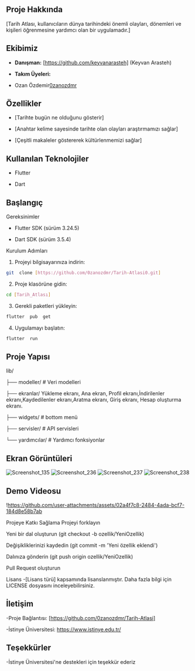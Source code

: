  ## Proje Hakkında
[Tarih Atlası, kullanıcıların dünya tarihindeki önemli olayları, dönemleri ve kişileri öğrenmesine yardımcı olan bir uygulamadır.]

 ## Ekibimiz
- **Danışman:**
[https://github.com/keyvanarasteh] (Keyvan Arasteh)

- **Takım Üyeleri:**

- Ozan Özdemir[0zanozdmr](https://github.com/0zanozdmr)

 ## Özellikler
- [Tarihte bugün ne olduğunu gösterir]

- [Anahtar kelime sayesinde tarihte olan olayları araştırmamızı sağlar]

- [Çeşitli makaleler göstererek kültürlenmemizi sağlar]


 ## Kullanılan Teknolojiler
- Flutter

- Dart

 ## Başlangıç
Gereksinimler
- Flutter SDK (sürüm 3.24.5)

- Dart SDK (sürüm 3.5.4)

Kurulum Adımları
1. Projeyi bilgisayarınıza indirin:
```bash
git  clone [https://github.com/0zanozdmr/Tarih-Atlasi0.git]
```

2. Proje klasörüne gidin:
```bash
cd [Tarih_Atlası]
```

3. Gerekli paketleri yükleyin:
```bash
flutter  pub  get
```

4. Uygulamayı başlatın:
```bash
flutter  run
```

 ## Proje Yapısı

lib/

├── modeller/ # Veri modelleri

├── ekranlar/ Yükleme ekranı, Ana ekran, Profil ekranı,İndirilenler ekranı,Kaydedilenler ekranı,Aratma ekranı, Giriş ekranı, Hesap oluşturma ekranı.

├── widgets/ # bottom menü

├── servisler/ # API servisleri

└── yardımcılar/ # Yardımcı fonksiyonlar

 ## Ekran Görüntüleri
![Screenshot_135](https://github.com/user-attachments/assets/f1aabcb7-c426-47c8-ab6d-a60acc556975)
![Screenshot_236](https://github.com/user-attachments/assets/05ff383f-44b4-4f92-9cca-bd09b85b7372)
![Screenshot_237](https://github.com/user-attachments/assets/c9592e8b-df72-40cd-9ff9-f6dab196954d)
![Screenshot_238](https://github.com/user-attachments/assets/ccaa94ad-9128-42c8-bbf0-653d8251c53f)

## Demo Videosu

!https://github.com/user-attachments/assets/02a4f7c8-2484-4ada-bcf7-184d8e58b7ab

Projeye Katkı Sağlama
Projeyi forklayın

Yeni bir dal oluşturun (git checkout -b ozellik/YeniOzellik)

Değişikliklerinizi kaydedin (git commit -m 'Yeni özellik eklendi')

Dalınıza gönderin (git push origin ozellik/YeniOzellik)

Pull Request oluşturun

Lisans
-[Lisans türü] kapsamında lisanslanmıştır. Daha fazla bilgi için LICENSE dosyasını inceleyebilirsiniz.

 ## İletişim
-Proje Bağlantısı: [https://github.com/0zanozdmr/Tarih-Atlasi]




-İstinye Üniversitesi: https://www.istinye.edu.tr/

 ## Teşekkürler
-İstinye Üniversitesi'ne destekleri için teşekkür ederiz


